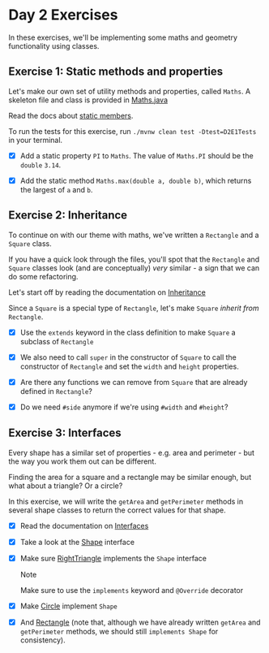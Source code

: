 # Day 2 Exercises

In these exercises, we'll be implementing some maths and geometry functionality
using classes.

## Exercise 1: Static methods and properties

Let's make our own set of utility methods and properties, called `Maths`. A
skeleton file and class is provided in
[Maths.java](../src/main/java/com/corndel/exercises/Maths.java)

Read the docs about
[static members](https://tech-docs.corndel.com/java/static-members.html).

To run the tests for this exercise, run `./mvnw clean test -Dtest=D2E1Tests` in
your terminal.

- [x] Add a static property `PI` to `Maths`. The value of `Maths.PI` should be
  the `double` `3.14`.

- [x] Add the static method `Maths.max(double a, double b)`, which returns the
  largest of `a` and `b`.

## Exercise 2: Inheritance

To continue on with our theme with maths, we've written a `Rectangle` and a
`Square` class.

If you have a quick look through the files, you'll spot that the `Rectangle` and
`Square` classes look (and are conceptually) _very_ similar - a sign that we can
do some refactoring.

Let's start off by reading the documentation on
[Inheritance](https://tech-docs.corndel.com/java/inheritance.html)

Since a `Square` is a special type of `Rectangle`, let's make `Square` _inherit
from_ `Rectangle`.

- [x] Use the `extends` keyword in the class definition to make `Square` a
  subclass of `Rectangle`

- [x] We also need to call `super` in the constructor of `Square` to call the
  constructor of `Rectangle` and set the `width` and `height` properties.

- [x] Are there any functions we can remove from `Square` that are already
  defined in `Rectangle`?

- [x] Do we need `#side` anymore if we're using `#width` and `#height`?

## Exercise 3: Interfaces

Every shape has a similar set of properties - e.g. area and perimeter - but the
way you work them out can be different.

Finding the area for a square and a rectangle may be similar enough, but what
about a triangle? Or a circle?

In this exercise, we will write the `getArea` and `getPerimeter` methods in
several shape classes to return the correct values for that shape.

- [x] Read the documentation on
  [Interfaces](https://tech-docs.corndel.com/java/interfaces.html)

- [x] Take a look at the
  [Shape](../src/main/java/com/corndel/exercises/Shape.java) interface

- [x] Make sure
  [RightTriangle](../src/main/java/com/corndel/exercises/RightTriangle.java)
  implements the `Shape` interface

  > [!NOTE]
  >
  > Make sure to use the `implements` keyword and `@Override` decorator

- [x] Make [Circle](../src/main/java/com/corndel/exercises/Circle.java)
  implement `Shape`

- [x] And [Rectangle](../src/main/java/com/corndel/exercises/Rectangle.java)
  (note that, although we have already written `getArea` and `getPerimeter`
  methods, we should still `implements Shape` for consistency).
